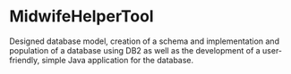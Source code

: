 # MidwifeHelperTool
Designed database model, creation of a schema and implementation and population of a database using DB2 as well as the development of a user-friendly, simple Java application for the database.
